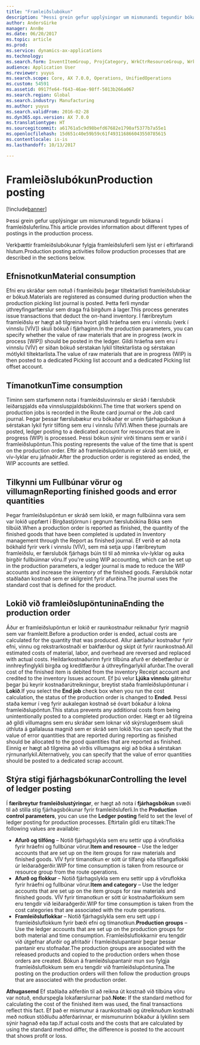 ```yaml
---
title: "Framleiðslubókun"
description: "Þessi grein gefur upplýsingar um mismunandi tegundir bókana í framleiðsluferlinu."
author: AndersGirke
manager: AnnBe
ms.date: 06/20/2017
ms.topic: article
ms.prod: 
ms.service: dynamics-ax-applications
ms.technology: 
ms.search.form: InventItemGroup, ProjCategory, WrkCtrResourceGroup, WrkCtrTable
audience: Application User
ms.reviewer: yuyus
ms.search.scope: Core, AX 7.0.0, Operations, UnifiedOperations
ms.custom: 54591
ms.assetid: 0917fe64-f643-46ae-98ff-5013b266a067
ms.search.region: Global
ms.search.industry: Manufacturing
ms.author: yuyus
ms.search.validFrom: 2016-02-28
ms.dyn365.ops.version: AX 7.0.0
ms.translationtype: HT
ms.sourcegitcommit: a61761a5c9d98befd67682e1790af5377b7a55e1
ms.openlocfilehash: 15d651c40e59b59c61f493116866043550785615
ms.contentlocale: is-is
ms.lasthandoff: 10/13/2017

---
```


# <a name="production-posting"></a><span data-ttu-id="00a87-103">Framleiðslubókun</span><span class="sxs-lookup"><span data-stu-id="00a87-103">Production posting</span></span>

[!include[banner](../includes/banner.md)]


<span data-ttu-id="00a87-104">Þessi grein gefur upplýsingar um mismunandi tegundir bókana í framleiðsluferlinu.</span><span class="sxs-lookup"><span data-stu-id="00a87-104">This article provides information about different types of postings in the production process.</span></span>

<span data-ttu-id="00a87-105">Verkþættir framleiðslubókunar fylgja framleiðsluferli sem lýst er í eftirfarandi hlutum.</span><span class="sxs-lookup"><span data-stu-id="00a87-105">Production posting activities follow production processes that are described in the sections below.</span></span>

## <a name="material-consumption"></a><span data-ttu-id="00a87-106">Efnisnotkun</span><span class="sxs-lookup"><span data-stu-id="00a87-106">Material consumption</span></span>
<span data-ttu-id="00a87-107">Efni eru skráðar sem notuð í framleiðslu þegar tiltektarlisti framleiðslubókar er bókuð.</span><span class="sxs-lookup"><span data-stu-id="00a87-107">Materials are registered as consumed during production when the production picking list journal is posted.</span></span> <span data-ttu-id="00a87-108">Þetta ferli myndar úthreyfingarfærslur sem draga frá birgðum á lager.</span><span class="sxs-lookup"><span data-stu-id="00a87-108">This process generates issue transactions that deduct the on-hand inventory.</span></span> <span data-ttu-id="00a87-109">Í færibreytum framleiðslu er hægt að tilgreina hvort gildi hráefna sem eru í vinnslu (verk í vinnslu \[VÍV\]) skuli bókuð í fjárhaginn.</span><span class="sxs-lookup"><span data-stu-id="00a87-109">In the production parameters, you can specify whether the value of raw materials that are in progress (work in process \[WIP\]) should be posted in the ledger.</span></span> <span data-ttu-id="00a87-110">Gildi hráefna sem eru í vinnslu (VÍV) er síðan bókuð sérstakan lykil tiltektarlista og sérstakan mótlykil tiltektarlista.</span><span class="sxs-lookup"><span data-stu-id="00a87-110">The value of raw materials that are in progress (WIP) is then posted to a dedicated Picking list account and a dedicated Picking list offset account.</span></span>

## <a name="time-consumption"></a><span data-ttu-id="00a87-111">Tímanotkun</span><span class="sxs-lookup"><span data-stu-id="00a87-111">Time consumption</span></span>
<span data-ttu-id="00a87-112">Tíminn sem starfsmenn nota í framleiðsluvinnslu er skráð í færslubók leiðarspjalds eða vinnsluspjaldsbókinni.</span><span class="sxs-lookup"><span data-stu-id="00a87-112">The time that workers spend on production jobs is recorded in the Route card journal or the Job card journal.</span></span> <span data-ttu-id="00a87-113">Þegar þessar færslubækur eru bókaðar er unnin fjárhagsbókun á sérstakan lykil fyrir tilföng sem eru í vinnslu (VÍV).</span><span class="sxs-lookup"><span data-stu-id="00a87-113">When these journals are posted, ledger posting to a dedicated account for resources that are in progress (WIP) is processed.</span></span> <span data-ttu-id="00a87-114">Þessi bókun sýnir virði tímans sem er varið í framleiðslupöntun.</span><span class="sxs-lookup"><span data-stu-id="00a87-114">This posting represents the value of the time that is spent on the production order.</span></span> <span data-ttu-id="00a87-115">Eftir að framleiðslupöntunin er skráð sem lokið, er vív-lyklar eru jafnaðir.</span><span class="sxs-lookup"><span data-stu-id="00a87-115">After the production order is registered as ended, the WIP accounts are settled.</span></span>

## <a name="reporting-finished-goods-and-error-quantities"></a><span data-ttu-id="00a87-116">Tilkynni um Fullbúnar vörur og villumagn</span><span class="sxs-lookup"><span data-stu-id="00a87-116">Reporting finished goods and error quantities</span></span>
<span data-ttu-id="00a87-117">Þegar framleiðslupöntun er skráð sem lokið, er magn fullbúinna vara sem var lokið uppfært í Birgðastjórnun í gegnum færslubókina Bóka sem tilbúið.</span><span class="sxs-lookup"><span data-stu-id="00a87-117">When a production order is reported as finished, the quantity of the finished goods that have been completed is updated in Inventory management through the Report as finished journal.</span></span> <span data-ttu-id="00a87-118">Ef verið er að nota bókhald fyrir verk í vinnslu (VÍV), sem má setja upp í færibreytum framleiðslu, er færslubók fjárhags búin til til að minnka vív-lyklar og auka birgðir fullbúinnar vöru.</span><span class="sxs-lookup"><span data-stu-id="00a87-118">If you're using WIP accounting, which can be set up in the production parameters, a ledger journal is made to reduce the WIP accounts and increase the inventory of the finished goods.</span></span> <span data-ttu-id="00a87-119">Færslubók notar staðlaðan kostnað sem er skilgreint fyrir afurðina.</span><span class="sxs-lookup"><span data-stu-id="00a87-119">The journal uses the standard cost that is defined for the product.</span></span>

## <a name="ending-the-production-order"></a><span data-ttu-id="00a87-120">Lokið við framleiðslupöntunina</span><span class="sxs-lookup"><span data-stu-id="00a87-120">Ending the production order</span></span>
<span data-ttu-id="00a87-121">Áður er framleiðslupöntun er lokið er raunkostnaður reiknaður fyrir magnið sem var framleitt.</span><span class="sxs-lookup"><span data-stu-id="00a87-121">Before a production order is ended, actual costs are calculated for the quantity that was produced.</span></span> <span data-ttu-id="00a87-122">Allur áætlaður kostnaður fyrir efni, vinnu og rekstrarkostnaði er bakfærður og skipt út fyrir raunkostnað.</span><span class="sxs-lookup"><span data-stu-id="00a87-122">All estimated costs of material, labor, and overhead are reversed and replaced with actual costs.</span></span> <span data-ttu-id="00a87-123">Heildarkostnaðurinn fyrir tilbúna afurð er debetfærður úr innhreyfinglykli birgða og kreditfærður á úthreyfingarlykil afurðar.</span><span class="sxs-lookup"><span data-stu-id="00a87-123">The overall cost of the finished item is debited from the inventory Receipt account and credited to the inventory Issues account.</span></span> <span data-ttu-id="00a87-124">Ef þú velur **Ljúka vinnslu** gátreitur þegar þú keyrir kostnaðarútreikningur, breytist staða framleiðslupöntunar í **Lokið**.</span><span class="sxs-lookup"><span data-stu-id="00a87-124">If you select the **End job** check box when you run the cost calculation, the status of the production order is changed to **Ended**.</span></span> <span data-ttu-id="00a87-125">Þessi staða kemur í veg fyrir aukalegan kostnað sé óvart bókaður á lokna framleiðslupöntun.</span><span class="sxs-lookup"><span data-stu-id="00a87-125">This status prevents any additional costs from being unintentionally posted to a completed production order.</span></span> <span data-ttu-id="00a87-126">Hægt er að tilgreina að gildi villumagns sem eru skráðar sem loknar við skýrslugerðsem skuli úthluta á gallalausa magnið sem er skráð sem lokið.</span><span class="sxs-lookup"><span data-stu-id="00a87-126">You can specify that the value of error quantities that are reported during reporting as finished should be allocated to the good quantities that are reported as finished.</span></span> <span data-ttu-id="00a87-127">Einnig er hægt að tilgreina að virðis villumagns eigi að bóka á sérstakan rýrnunarlykil.</span><span class="sxs-lookup"><span data-stu-id="00a87-127">Alternatively, you can specify that the value of error quantities should be posted to a dedicated scrap account.</span></span>

## <a name="controlling-the-level-of-ledger-posting"></a><span data-ttu-id="00a87-128">Stýra stigi fjárhagsbókunar</span><span class="sxs-lookup"><span data-stu-id="00a87-128">Controlling the level of ledger posting</span></span>
<span data-ttu-id="00a87-129">Í **færibreytur framleiðslustýringar**, er hægt að nota í **fjárhagsbókun** svæði til að stilla stig fjárhagsbókunar fyrir framleiðsluferli.</span><span class="sxs-lookup"><span data-stu-id="00a87-129">In the **Production control parameters**, you can use the **Ledger posting** field to set the level of ledger posting for production processes.</span></span> <span data-ttu-id="00a87-130">Eftirtalin gildi eru tiltæk:</span><span class="sxs-lookup"><span data-stu-id="00a87-130">The following values are available:</span></span>

-   <span data-ttu-id="00a87-131">**Afurð og tilföng** – Notið fjárhagslykla sem eru settir upp á vöruflokka fyrir hráefni og fullbúnar vörur.</span><span class="sxs-lookup"><span data-stu-id="00a87-131">**Item and resource** – Use the ledger accounts that are set up on the item groups for raw materials and finished goods.</span></span> <span data-ttu-id="00a87-132">VÍV fyrir tímanotkun er sótt úr tilfangi eða tilfangaflokki úr leiðaraðgerðir.</span><span class="sxs-lookup"><span data-stu-id="00a87-132">WIP for time consumption is taken from resource or resource group from the route operations.</span></span>
-   <span data-ttu-id="00a87-133">**Afurð og flokkur** – Notið fjárhagslykla sem eru settir upp á vöruflokka fyrir hráefni og fullbúnar vörur.</span><span class="sxs-lookup"><span data-stu-id="00a87-133">**Item and category** – Use the ledger accounts that are set up on the item groups for raw materials and finished goods.</span></span> <span data-ttu-id="00a87-134">VÍV fyrir tímanotkun er sótt úr kostnaðarflokkum sem eru tengdir við leiðaraðgerðir.</span><span class="sxs-lookup"><span data-stu-id="00a87-134">WIP for time consumption is taken from the cost categories that are associated with the route operations.</span></span>
-   <span data-ttu-id="00a87-135">**Framleiðsluflokkar** – Notið fjárhagslykla sem eru sett upp í framleiðsluflokkum fyrir bæði efni og tímanotkun.</span><span class="sxs-lookup"><span data-stu-id="00a87-135">**Production groups** – Use the ledger accounts that are set up on the production groups for both material and time consumption.</span></span> <span data-ttu-id="00a87-136">Framleiðsluflokkarnir eru tengdir við útgefnar afurðir og afritaðir í framleiðslupantanir þegar þessar pantanir eru stofnaðar.</span><span class="sxs-lookup"><span data-stu-id="00a87-136">The production groups are associated with the released products and copied to the production orders when those orders are created.</span></span> <span data-ttu-id="00a87-137">Bókun á framleiðslupantanir  mun svo fylgja framleiðsluflokkum sem eru tengdir við framleiðslupöntunina.</span><span class="sxs-lookup"><span data-stu-id="00a87-137">The posting on the production orders will then follow the production groups that are associated with the production order.</span></span>

<span data-ttu-id="00a87-138">**Athugasemd** Ef staðlaða aðferðin til að reikna út kostnað við tilbúna vöru var notuð, endurspegla lokafærslurnar það.</span><span class="sxs-lookup"><span data-stu-id="00a87-138">**Note:** If the standard method for calculating the cost of the finished item was used, the final transactions reflect this fact.</span></span> <span data-ttu-id="00a87-139">Ef það er mismunur á raunkostnaði og útreiknuðum kostnaði með notkun stöðluðu aðferðarinnar, er mismunurinn bókaður á lykilinn sem sýnir hagnað eða tap.</span><span class="sxs-lookup"><span data-stu-id="00a87-139">If actual costs and the costs that are calculated by using the standard method differ, the difference is posted to the account that shows profit or loss.</span></span>




